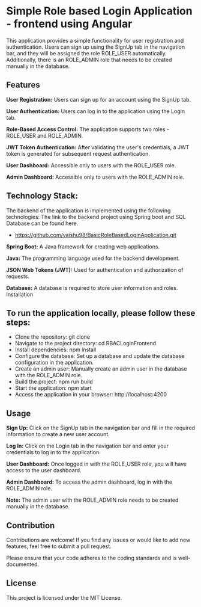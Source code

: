 # Simple Role based Login Application - frontend using Angular

This application provides a simple functionality for user registration and authentication. Users can sign up using the SignUp tab in the navigation bar, and they will be assigned the role ROLE_USER automatically. Additionally, there is an ROLE_ADMIN role that needs to be created manually in the database.

## Features

**User Registration:** Users can sign up for an account using the SignUp tab.

**User Authentication:** Users can log in to the application using the Login tab.

**Role-Based Access Control:** The application supports two roles - ROLE_USER and ROLE_ADMIN.

**JWT Token Authentication:** After validating the user's credentials, a JWT token is generated for subsequent request authentication.

**User Dashboard:** Accessible only to users with the ROLE_USER role.

**Admin Dashboard:** Accessible only to users with the ROLE_ADMIN role.


## Technology Stack:
The backend of the application is implemented using the following technologies:
The link to the backend project using Spring boot and SQL Database can be found here.
- https://github.com/vaishu98/BasicRoleBasedLoginApplication.git

**Spring Boot:** A Java framework for creating web applications.

**Java:** The programming language used for the backend development.

**JSON Web Tokens (JWT):** Used for authentication and authorization of requests.

**Database:** A database is required to store user information and roles.
Installation


## To run the application locally, please follow these steps:

- Clone the repository: git clone <repository-url>
- Navigate to the project directory: cd RBACLoginFrontend
- Install dependencies: npm install
- Configure the database: Set up a database and update the database configuration in the application.
- Create an admin user: Manually create an admin user in the database with the ROLE_ADMIN role.
- Build the project: npm run build
- Start the application: npm start
- Access the application in your browser: http://localhost:4200

## Usage

**Sign Up:** Click on the SignUp tab in the navigation bar and fill in the required information to create a new user account.

**Log In:** Click on the Login tab in the navigation bar and enter your credentials to log in to the application.

**User Dashboard:** Once logged in with the ROLE_USER role, you will have access to the user dashboard.

**Admin Dashboard:** To access the admin dashboard, log in with the ROLE_ADMIN role.

**Note:** The admin user with the ROLE_ADMIN role needs to be created manually in the database.

## Contribution

Contributions are welcome! If you find any issues or would like to add new features, feel free to submit a pull request.

Please ensure that your code adheres to the coding standards and is well-documented.

## License

This project is licensed under the MIT License.